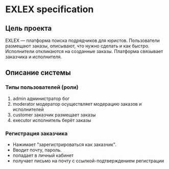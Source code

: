 # EXLEX specification

## Цель проекта
EXLEX — платформа поиска подрядчиков для юристов. Пользователи размещают заказы, описывают, что нужно сделать и как быстро. Исполнители откликаются на созданные заказы. Платформа связывает заказчика и исполнителя.

## Описание системы

### Типы пользователей (роли)
1. admin	администратор	бог
2. moderator	модератор	осуществляет модерацию заказов и исполнителей
3. customer	заказчик	размещает заказы
4. executor	исполнитель	берёт заказы

### Регистрация заказчика
- Нажимает "зарегистрироваться как заказчик".
- Вводит почту, пароль.
- попадает в личный кабинет
- получает письмо на почту с ссылкой-подтверждением регистрации
